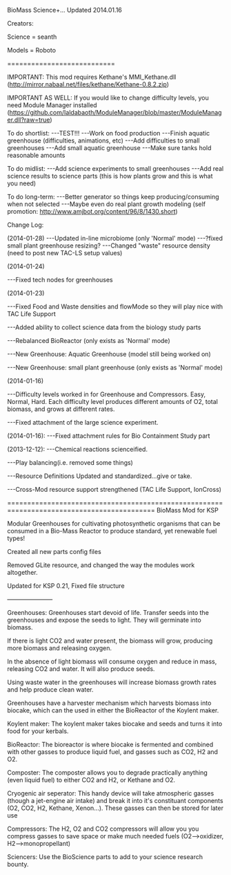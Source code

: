 BioMass Science+... Updated 2014.01.16

Creators:

Science = seanth

Models = Roboto

===========================

IMPORTANT: This mod requires Kethane's MMI_Kethane.dll (http://mirror.nabaal.net/files/kethane/Kethane-0.8.2.zip)

IMPORTANT AS WELL: If you would like to change difficulty levels, you need Module Manager installed (https://github.com/Ialdabaoth/ModuleManager/blob/master/ModuleManager.dll?raw=true)

To do shortlist:
   ---TEST!!!
   ---Work on food production
   ---Finish aquatic greenhouse (difficulties, animations, etc)
   ---Add difficulties to small greenhouses
   ---Add small aquatic greenhouse
   ---Make sure tanks hold reasonable amounts

To do midlist:
   ---Add science experiments to small greenhouses
   ---Add real science results to science parts (this is how plants grow and this is what you need)

To do long-term:
   ---Better generator so things keep producing/consuming when not selected
   ---Maybe even do real plant growth modeling (self promotion: http://www.amjbot.org/content/96/8/1430.short)

Change Log:

(2014-01-28)
   ---Updated in-line microbiome (only 'Normal' mode)
   ---?fixed small plant greenhouse resizing?
   ---Changed "waste" resource density (need to post new TAC-LS setup values)

(2014-01-24)

   ---Fixed tech nodes for greenhouses

(2014-01-23)

   ---Fixed Food and Waste densities and flowMode so they will play nice with TAC Life Support

   ---Added ability to collect science data from the biology study parts
   
   ---Rebalanced BioReactor (only exists as 'Normal' mode)
   
   ---New Greenhouse: Aquatic Greenhouse (model still being worked on)
   
   ---New Greenhouse: small plant greenhouse (only exists as 'Normal' mode)

(2014-01-16)

   ---Difficulty levels worked in for Greenhouse and Compressors. Easy, Normal, Hard. Each difficulty level produces different amounts of O2, total biomass, and grows at different rates.

   ---Fixed attachment of the large science experiment.

(2014-01-16):
   ---Fixed attachment rules for Bio Containment Study part

(2013-12-12):
   ---Chemical reactions scienceified.

   ---Play balancing(i.e. removed some things)

   ---Resource Definitions Updated and standardized...give or take.

   ---Cross-Mod resource support strengthened (TAC Life Support, IonCross)



===========================================================================================
BioMass Mod for KSP

Modular Greenhouses for cultivating photosynthetic organisms that can be consumed in
a Bio-Mass Reactor to produce standard, yet renewable fuel types!

Created all new parts config files

Removed GLite resource, and changed the way the modules work altogether.

Updated for KSP 0.21, Fixed file structure

———————–

Greenhouses:
   Greenhouses start devoid of life. Transfer seeds into the greenhouses and expose the seeds to light. They will germinate into biomass.

   If there is light CO2 and water present, the biomass will grow, producing more biomass and releasing oxygen.

   In the absence of light biomass will consume oxygen and reduce in mass, releasing CO2 and water. It will also produce seeds.

   Using waste water in the greenhouses will increase biomass growth rates and help produce clean water.

   Greenhouses have a harvester mechanism which harvests biomass into biocake, which can the used in either the BioReactor of the Koylent maker.

Koylent maker:
   The koylent maker takes biocake and seeds and turns it into food for your kerbals.

BioReactor:
   The bioreactor is where biocake is fermented and combined with other gasses to produce liquid fuel, and gasses such as CO2, H2 and O2.

Composter:
   The composter allows you to degrade practically anything (even liquid fuel) to either CO2 and H2, or Kethane and O2.

Cryogenic air seperator:
    This handy device will take atmospheric gasses (though a jet-engine air intake) and break it into it's constituant components (O2, CO2, H2, Kethane, Xenon...). These gasses can then be stored for later use

Compressors:
    The H2, O2 and CO2 compressors will allow you you compress gasses to save space or make much needed fuels (O2-->oxidizer, H2-->monopropellant)

Sciencers:
    Use the BioScience parts to add to your science research bounty.
